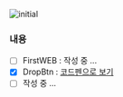 ![initial](https://user-images.githubusercontent.com/56661529/96828988-9c3d7500-1473-11eb-8ca1-f817083c58f7.png)
  
### 내용
 - [ ] FirstWEB : 작성 중 ...
 - [x] DropBtn : [코드펜으로 보기](https://codepen.io/doyle-flutter/pen/zYqQJgq)
 - [ ] 작성 중 ...
